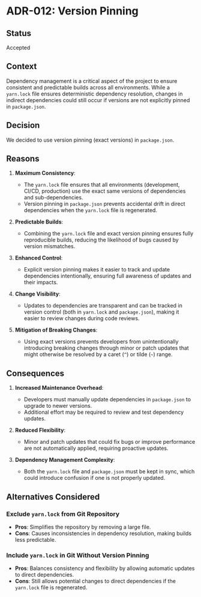 # ADR-012: Version Pinning

## Status

Accepted

## Context

Dependency management is a critical aspect of the project to ensure consistent
and predictable builds across all environments. While a `yarn.lock` file ensures
deterministic dependency resolution, changes in indirect dependencies could
still occur if versions are not explicitly pinned in `package.json`.

## Decision

We decided to use version pinning (exact versions) in `package.json`.

## Reasons

1. **Maximum Consistency**:
   - The `yarn.lock` file ensures that all environments (development, CI/CD,
     production) use the exact same versions of dependencies and
     sub-dependencies.
   - Version pinning in `package.json` prevents accidental drift in direct
     dependencies when the `yarn.lock` file is regenerated.

2. **Predictable Builds**:
   - Combining the `yarn.lock` file and exact version pinning ensures fully
     reproducible builds, reducing the likelihood of bugs caused by version
     mismatches.

3. **Enhanced Control**:
   - Explicit version pinning makes it easier to track and update dependencies
     intentionally, ensuring full awareness of updates and their impacts.

4. **Change Visibility**:
   - Updates to dependencies are transparent and can be tracked in version
     control (both in `yarn.lock` and `package.json`), making it easier to
     review changes during code reviews.

5. **Mitigation of Breaking Changes**:
   - Using exact versions prevents developers from unintentionally introducing
     breaking changes through minor or patch updates that might otherwise be
     resolved by a caret (`^`) or tilde (`~`) range.

## Consequences

1. **Increased Maintenance Overhead**:
   - Developers must manually update dependencies in `package.json` to upgrade
     to newer versions.
   - Additional effort may be required to review and test dependency updates.

2. **Reduced Flexibility**:
   - Minor and patch updates that could fix bugs or improve performance are not
     automatically applied, requiring proactive updates.

3. **Dependency Management Complexity**:
   - Both the `yarn.lock` file and `package.json` must be kept in sync, which
     could introduce confusion if one is not properly updated.

## Alternatives Considered

### Exclude `yarn.lock` from Git Repository
   - **Pros**: Simplifies the repository by removing a large file.
   - **Cons**: Causes inconsistencies in dependency resolution, making builds
     less predictable.

### Include `yarn.lock` in Git Without Version Pinning
   - **Pros**: Balances consistency and flexibility by allowing automatic
     updates to direct dependencies.
   - **Cons**: Still allows potential changes to direct dependencies if the
     `yarn.lock` file is regenerated.
